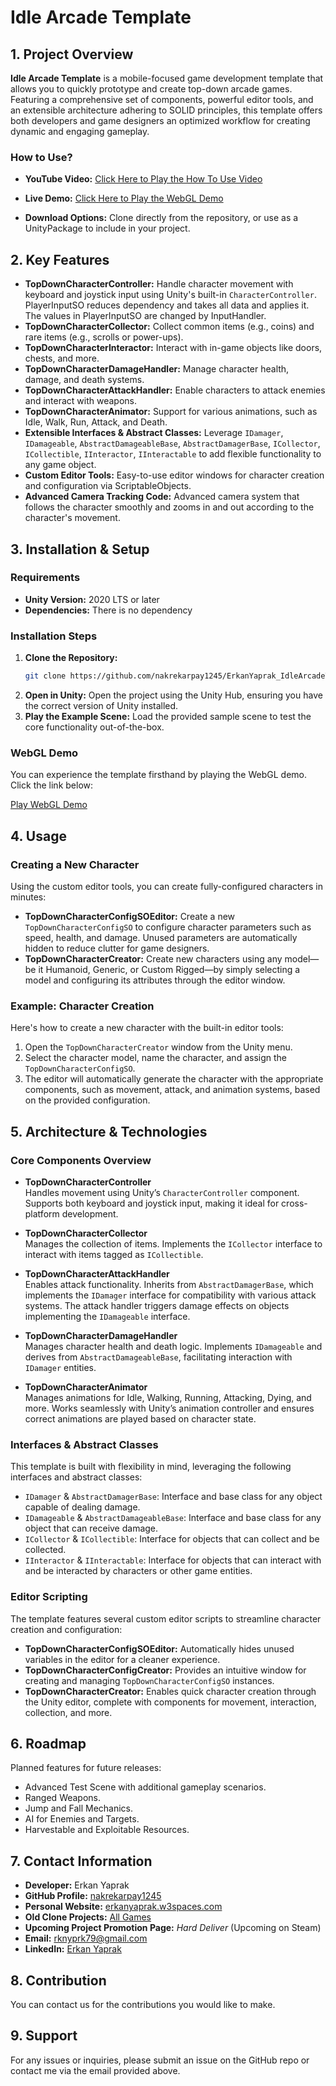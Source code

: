 # Idle Arcade Template

## 1. Project Overview
**Idle Arcade Template** is a mobile-focused game development template that allows you to quickly prototype and create top-down arcade games. Featuring a comprehensive set of components, powerful editor tools, and an extensible architecture adhering to SOLID principles, this template offers both developers and game designers an optimized workflow for creating dynamic and engaging gameplay.

### How to Use?
- **YouTube Video:** [Click Here to Play the How To Use Video]([https://youtu.be/nDBlYK3O1Fs?list=RDnDBlYK3O1Fs](https://www.youtube.com/@erkanyaprak2390))

- **Live Demo:** [Click Here to Play the WebGL Demo]([https://erkanyaprak.itch.io](https://erkanyaprak.itch.io/idlearcade))
- **Download Options:** Clone directly from the repository, or use as a UnityPackage to include in your project.

## 2. Key Features
- **TopDownCharacterController:** Handle character movement with keyboard and joystick input using Unity's built-in `CharacterController`. PlayerInputSO reduces dependency and takes all data and applies it. The values ​​in PlayerInputSO are changed by InputHandler.
- **TopDownCharacterCollector:** Collect common items (e.g., coins) and rare items (e.g., scrolls or power-ups).
- **TopDownCharacterInteractor:** Interact with in-game objects like doors, chests, and more.
- **TopDownCharacterDamageHandler:** Manage character health, damage, and death systems.
- **TopDownCharacterAttackHandler:** Enable characters to attack enemies and interact with weapons.
- **TopDownCharacterAnimator:** Support for various animations, such as Idle, Walk, Run, Attack, and Death.
- **Extensible Interfaces & Abstract Classes:** Leverage `IDamager`, `IDamageable`, `AbstractDamageableBase`, `AbstractDamagerBase`, `ICollector`, `ICollectible`, `IInteractor`, `IInteractable` to add flexible functionality to any game object.
- **Custom Editor Tools:** Easy-to-use editor windows for character creation and configuration via ScriptableObjects.
- **Advanced Camera Tracking Code:** Advanced camera system that follows the character smoothly and zooms in and out according to the character's movement.

## 3. Installation & Setup

### Requirements
- **Unity Version:** 2020 LTS or later
- **Dependencies:** There is no dependency

### Installation Steps
1. **Clone the Repository:**
    ```bash
    git clone https://github.com/nakrekarpay1245/ErkanYaprak_IdleArcadeTemplate.git
    ```
2. **Open in Unity:** Open the project using the Unity Hub, ensuring you have the correct version of Unity installed.
3. **Play the Example Scene:** Load the provided sample scene to test the core functionality out-of-the-box.

### WebGL Demo
You can experience the template firsthand by playing the WebGL demo. Click the link below:

[Play WebGL Demo](#)

## 4. Usage

### Creating a New Character
Using the custom editor tools, you can create fully-configured characters in minutes:

- **TopDownCharacterConfigSOEditor:** Create a new `TopDownCharacterConfigSO` to configure character parameters such as speed, health, and damage. Unused parameters are automatically hidden to reduce clutter for game designers.
- **TopDownCharacterCreator:** Create new characters using any model—be it Humanoid, Generic, or Custom Rigged—by simply selecting a model and configuring its attributes through the editor window.

### Example: Character Creation
Here's how to create a new character with the built-in editor tools:

1. Open the `TopDownCharacterCreator` window from the Unity menu.
2. Select the character model, name the character, and assign the `TopDownCharacterConfigSO`.
3. The editor will automatically generate the character with the appropriate components, such as movement, attack, and animation systems, based on the provided configuration.

## 5. Architecture & Technologies

### Core Components Overview
- **TopDownCharacterController**  
  Handles movement using Unity’s `CharacterController` component. Supports both keyboard and joystick input, making it ideal for cross-platform development.

- **TopDownCharacterCollector**  
  Manages the collection of items. Implements the `ICollector` interface to interact with items tagged as `ICollectible`.

- **TopDownCharacterAttackHandler**  
  Enables attack functionality. Inherits from `AbstractDamagerBase`, which implements the `IDamager` interface for compatibility with various attack systems. The attack handler triggers damage effects on objects implementing the `IDamageable` interface.

- **TopDownCharacterDamageHandler**  
  Manages character health and death logic. Implements `IDamageable` and derives from `AbstractDamageableBase`, facilitating interaction with `IDamager` entities.

- **TopDownCharacterAnimator**  
  Manages animations for Idle, Walking, Running, Attacking, Dying, and more. Works seamlessly with Unity’s animation controller and ensures correct animations are played based on character state.

### Interfaces & Abstract Classes
This template is built with flexibility in mind, leveraging the following interfaces and abstract classes:

- `IDamager` & `AbstractDamagerBase`: Interface and base class for any object capable of dealing damage.
- `IDamageable` & `AbstractDamageableBase`: Interface and base class for any object that can receive damage.
- `ICollector` & `ICollectible`: Interface for objects that can collect and be collected.
- `IInteractor` & `IInteractable`: Interface for objects that can interact with and be interacted by characters or other game entities.

### Editor Scripting
The template features several custom editor scripts to streamline character creation and configuration:

- **TopDownCharacterConfigSOEditor:** Automatically hides unused variables in the editor for a cleaner experience.
- **TopDownCharacterConfigCreator:** Provides an intuitive window for creating and managing `TopDownCharacterConfigSO` instances.
- **TopDownCharacterCreator:** Enables quick character creation through the Unity editor, complete with components for movement, interaction, collection, and more.

## 6. Roadmap
Planned features for future releases:
- Advanced Test Scene with additional gameplay scenarios.
- Ranged Weapons.
- Jump and Fall Mechanics.
- AI for Enemies and Targets.
- Harvestable and Exploitable Resources.

## 7. Contact Information
- **Developer:** Erkan Yaprak
- **GitHub Profile:** [nakrekarpay1245](https://github.com/nakrekarpay1245)
- **Personal Website:** [erkanyaprak.w3spaces.com](https://erkanyaprak.w3spaces.com)
- **Old Clone Projects:** [All Games](https://erkanyaprak.w3spaces.com/allgames.html)
- **Upcoming Project Promotion Page:** *Hard Deliver* (Upcoming on Steam)
- **Email:** [rknyprk79@gmail.com](mailto:rknyprk79@gmail.com)
- **LinkedIn:** [Erkan Yaprak](https://www.linkedin.com/in/erkan-yaprak)

## 8. Contribution
You can contact us for the contributions you would like to make.

## 9. Support
For any issues or inquiries, please submit an issue on the GitHub repo or contact me via the email provided above.
